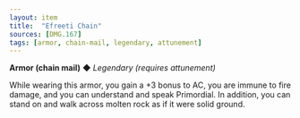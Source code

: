 ```yaml
---
layout: item
title:  "Efreeti Chain"
sources: [DMG.167]
tags: [armor, chain-mail, legendary, attunement]
---
```


**Armor (chain mail)** ◆ *Legendary (requires attunement)*

While wearing this armor, you gain a +3 bonus to AC, you are immune to fire damage, and you can understand and speak Primordial. In addition, you can stand on and walk across molten rock as if it were solid ground.